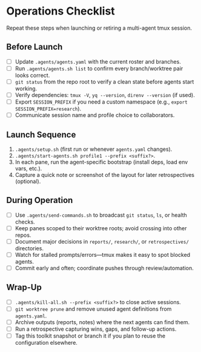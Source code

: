 # Operations Checklist

Repeat these steps when launching or retiring a multi-agent tmux session.

## Before Launch
- [ ] Update `.agents/agents.yaml` with the current roster and branches.
- [ ] Run `.agents/agents.sh list` to confirm every branch/worktree pair looks correct.
- [ ] `git status` from the repo root to verify a clean state before agents start working.
- [ ] Verify dependencies: `tmux -V`, `yq --version`, `direnv --version` (if used).
- [ ] Export `SESSION_PREFIX` if you need a custom namespace (e.g., `export SESSION_PREFIX=research`).
- [ ] Communicate session name and profile choice to collaborators.

## Launch Sequence
1. `.agents/setup.sh` (first run or whenever `agents.yaml` changes).
2. `.agents/start-agents.sh profile1 --prefix <suffix?>`.
3. In each pane, run the agent-specific bootstrap (install deps, load env vars, etc.).
4. Capture a quick note or screenshot of the layout for later retrospectives (optional).

## During Operation
- [ ] Use `.agents/send-commands.sh` to broadcast `git status`, `ls`, or health checks.
- [ ] Keep panes scoped to their worktree roots; avoid crossing into other repos.
- [ ] Document major decisions in `reports/`, `research/`, or `retrospectives/` directories.
- [ ] Watch for stalled prompts/errors—tmux makes it easy to spot blocked agents.
- [ ] Commit early and often; coordinate pushes through review/automation.

## Wrap-Up
- [ ] `.agents/kill-all.sh --prefix <suffix?>` to close active sessions.
- [ ] `git worktree prune` and remove unused agent definitions from `agents.yaml`.
- [ ] Archive outputs (reports, notes) where the next agents can find them.
- [ ] Run a retrospective capturing wins, gaps, and follow-up actions.
- [ ] Tag this toolkit snapshot or branch it if you plan to reuse the configuration elsewhere.
